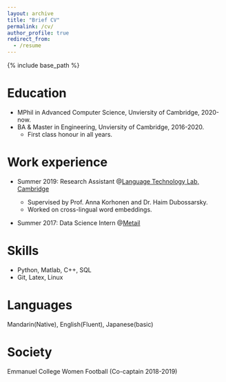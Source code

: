 ```yaml
---
layout: archive
title: "Brief CV"
permalink: /cv/
author_profile: true
redirect_from:
  - /resume
---
```


{% include base_path %}

Education
======
* MPhil in Advanced Computer Science, Unviersity of Cambridge, 2020-now.
* BA & Master in Engineering, Unviersity of Cambridge, 2016-2020. 
  * First class honour in all years.

Work experience
======
* Summer 2019: Research Assistant @[Language Technology Lab, Cambridge](http://ltl.mml.cam.ac.uk/)
  * Supervised by Prof. Anna Korhonen and Dr. Haim Dubossarsky.
  * Worked on cross-lingual word embeddings.

* Summer 2017: Data Science Intern @[Metail](https://metail.com/)
  
Skills
======
* Python, Matlab, C++, SQL
* Git, Latex, Linux

Languages
=====
Mandarin(Native), English(Fluent), Japanese(basic)

Society
======
Emmanuel College Women Football (Co-captain 2018-2019)
